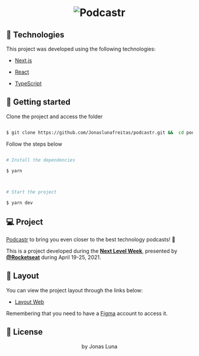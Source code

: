 <h1  align="center">

<img  alt="Podcastr"  title="Podcastr"  src="/podcastr.png" />

</h1>

## 🧪 Technologies

  

This project was developed using the following technologies:

  

- [Next.js](https://nextjs.org/)

- [React](https://reactjs.org)

- [TypeScript](https://www.typescriptlang.org/)

  

## 🚀 Getting started

  

Clone the project and access the folder

  

```bash

$ git clone https://github.com/Jonaslunafreitas/podcastr.git &&  cd podcastr

```

  

Follow the steps below

```bash

# Install the dependencies

$ yarn

  

# Start the project

$ yarn dev

```

  

## 💻 Project

  

[Podcastr](https://podcastr-nlw.vercel.app/) to bring you even closer to the best technology podcasts! 💜

  

This is a project developed during the **[Next Level Week](https://nextlevelweek.com/)**, presented by **[@Rocketseat](https://github.com/Rocketseat)** during April 19-25, 2021.

  

## 🔖 Layout

  

You can view the project layout through the links below:

  

- [Layout Web](https://www.figma.com/file/UwFEntsHpHYJlHNQAQr4gA/Podcastr?node-id=160%3A2761)

  

Remembering that you need to have a [Figma](http://figma.com/) account to access it.

## 📝 License

<p align="center"> by Jonas Luna</p>
